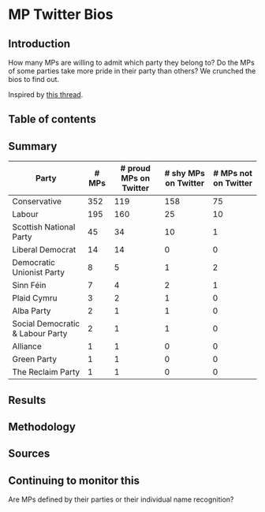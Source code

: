 # MP Twitter Bios

## Introduction

How many MPs are willing to admit which party they belong to?  Do the MPs of some parties take more pride in their party than others?  We crunched the bios to find out.

Inspired by [this thread](https://twitter.com/carolvorders/status/1642879704787984385).

## Table of contents

## Summary

| Party | # MPs | # proud MPs on Twitter | # shy MPs on Twitter | # MPs not on Twitter <!--auto-gen-begin-->
| - | - | - | - | - |
| Conservative | 352 | 119 | 158 | 75 |
| Labour | 195 | 160 | 25 | 10 |
| Scottish National Party | 45 | 34 | 10 | 1 |
| Liberal Democrat | 14 | 14 | 0 | 0 |
| Democratic Unionist Party | 8 | 5 | 1 | 2 |
| Sinn Féin | 7 | 4 | 2 | 1 |
| Plaid Cymru | 3 | 2 | 1 | 0 |
| Alba Party | 2 | 1 | 1 | 0 |
| Social Democratic & Labour Party | 2 | 1 | 1 | 0 |
| Alliance | 1 | 1 | 0 | 0 |
| Green Party | 1 | 1 | 0 | 0 |
| The Reclaim Party | 1 | 1 | 0 | 0 |
<!--auto-gen-end-->

## Results

## Methodology

## Sources

## Continuing to monitor this

Are MPs defined by their parties or their individual name recognition?

